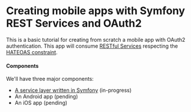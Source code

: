# Creating mobile apps with Symfony REST Services and OAuth2

This is a basic tutorial for creating from scratch a mobile app with OAuth2 authentication. This app will consume [RESTful Services](http://www.looah.com/source/view/2284) respecting the [HATEOAS constraint](https://en.wikipedia.org/wiki/HATEOAS).

#### Components
We'll have three major components:
- [A service layer written in Symfony](services/index.md) (in-progress)
- An Android app (pending)
- An iOS app (pending)
